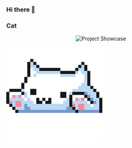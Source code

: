 ### Hi there 👋

### Cat
<p align="center">
  <img src="path/to/your/image.gif" alt="Project Showcase" width="80"/>
</p>
<img src="https://github.com/hen-lima/hen-lima/blob/main/catcutegif.gif" width="256" />
